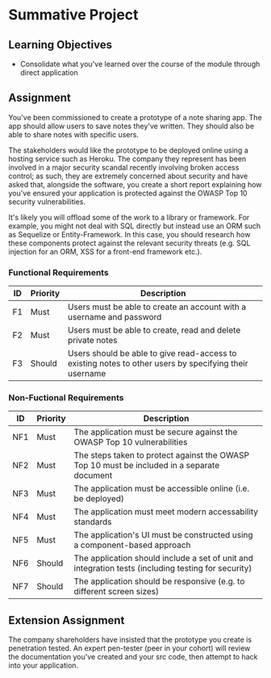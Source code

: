 # Summative Project

## Learning Objectives

* Consolidate what you've learned over the course of the module through direct application

## Assignment

You've been commissioned to create a prototype of a note sharing app. The app should allow users to save notes they've written. They should also be able to share notes with specific users.

The stakeholders would like the prototype to be deployed online using a hosting service such as Heroku. The company they represent has been involved in a major security scandal recently involving broken access control; as such, they are extremely concerned about security and have asked that, alongside the software, you create a short report explaining how you've ensured your application is protected against the OWASP Top 10 security vulnerabilities. 

It's likely you will offload some of the work to a library or framework. For example, you might not deal with SQL directly but instead use an ORM such as Sequelize or Entity-Framework. In this case, you should research how these components protect against the relevant security threats (e.g. SQL injection for an ORM, XSS for a front-end framework etc.).

### Functional Requirements

| ID | Priority | Description                                                                                |
|----|----------|--------------------------------------------------------------------------------------------|
| F1 | Must     | Users must be able to create an account with a username and password                       |
| F2 | Must     | Users must be able to create, read and delete private notes                                |
| F3 | Should   | Users should be able to give read-access to existing notes to other users by specifying their username |

### Non-Fuctional Requirements

| ID  | Priority | Description                                                                                         |
|-----|----------|-----------------------------------------------------------------------------------------------------|
| NF1 | Must     | The application must be secure against the OWASP Top 10 vulnerabilities                             |
| NF2 | Must     | The steps taken to protect against the OWASP Top 10 must be included in a separate document         |
| NF3 | Must     | The application must be accessible online (i.e. be deployed)                                        |
| NF4 | Must     | The application must meet modern accessability standards                                            |
| NF5 | Must     | The application's UI must be constructed using a component-based approach                           |
| NF6 | Should   | The application should include a set of unit and integration tests (including testing for security) |
| NF7 | Should   | The application should be responsive (e.g. to different screen sizes)                               |

## Extension Assignment

The company shareholders have insisted that the prototype you create is penetration tested. An expert pen-tester (peer in your cohort) will review the documentation you've created and your src code, then attempt to hack into your application.